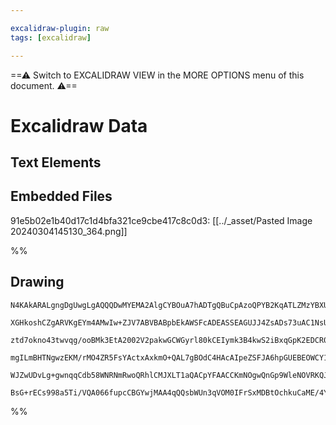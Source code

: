 ```yaml
---

excalidraw-plugin: raw
tags: [excalidraw]

---
```

==⚠  Switch to EXCALIDRAW VIEW in the MORE OPTIONS menu of this document. ⚠==


# Excalidraw Data
## Text Elements
## Embedded Files
91e5b02e1b40d17c1d4bfa321ce9cbe417c8c0d3: [[../_asset/Pasted Image 20240304145130_364.png]]

%%
## Drawing
```compressed-json
N4KAkARALgngDgUwgLgAQQQDwMYEMA2AlgCYBOuA7hADTgQBuCpAzoQPYB2KqATLZMzYBXUtiRoIACyhQ4zZAHoFAc0JRJQgEYA6bGwC2CgF7N6hbEcK4OCtptbErHALRY8RMpWdx8Q1TdIEfARcZgRmBShcZQUebTiAVho6IIR9BA4oZm4AbXAwUDAi6HhxdEJ9aKR+YsYWdi40HgA2BJrIOtZOADlOMW4ARh4ABgBmUeGAFgAOAfaIQg5iLG4I

XGHkoshCZgARVKgEYm4AMwIw+ZJV7ABVBABpbEkAWSFcADEASSEAGUJJ4ZsADs73uAC1NsUToR8PgAMqwYKrQQeSECKCkNgAawQAHUSOpuMNtG18ujMTiETAkRIUVd5pi/JIOOFsmg5mSIGw4LhsGoYINhsN5tZlDTUMLOZhuM5JpNEsMEjwAJzKhIJabjZp8TkCtCy5rEhITZqTUZAoFygaK+bMDHYhAAYTY+DYpFWGOszB5gUyaIgml5WOUjKW

ztd7okno43twvqg/ooBMk3EtA2002V2pakwGCWGyrl80kCEIymk3B4kwS2iBxqGpK2EDCR0F02ao0mHeVOqbIeEcE+xDZqByAF15idyOkh9wOEJYQzhEsWcwR/PF5zNMviABRYLpTIj8fzIRwYi4Q7HdlAlqtCYanhV+ZEDhYucL/AvtjYHHX1BnPgFycnal5CCOECIEsizKP60LBLOEjKgMCAJJoww8AgAyaACxADEC2ADMQkyaGcow8AMYjKtg

mgILmBHTNgwzEKM/rMO4ZR5FsYActxAxkmO+QAL7gBOdC4HAcAIpeZSFJA6hpGUEBEOWCY1AwhAIBQABCQb9kIYYum6qwAMQnOZFmQhA2AiPGnyHPoCIUk6RmRugJkoZ51T5NZtkZFA9lpLpv76YZEYeuQMY+v5Vk2aQdkOe8MLwoiSl0sc6lxQlaROQ6+LEISaBGplfmZIFjn2pSqXIi69I+Vl/nlQASsI5ariOvGQA1ZUOQA8jyfKwIKkrFN1A

WJZwUDvLg+gwnqqCdb58WNRNmRwoQRhlCMJXLT1aQACpYFAACCKmNOgwQnGp9WleNOVRKQJ3xWwFAlrg/4bl+N27Xd+i7ksx3Pa9IT/msQNWexmKwgAGtwXZxJmioDFm0y5k+oyNgI2BQ/gACa3CtDWkw9tmhbWhai1GGwBjcHJHQEEIZTpgkwk7dl+gtQZxDtasoYZT5IYkOtm0fpuxSC8Q4bGWgdMQNpLqgyZjrKsryvvO8/pNQgygLnGpm7rs

BsG+rECs998a5Ti/VQA066fupcCBGYwjMAA4qQQsbWUn3qVOM0IFrSxMDBtOchkuCaME/4Yoz8zYEQcDcDHCDzBw/tJ6QsecsIUCvmUydm8UdgAFYINgWRwmncDPGwyz/RHUenOcCDgEJ/AQPB4S0yJQlAA=
```
%%
